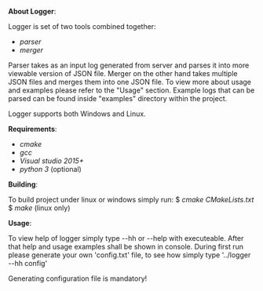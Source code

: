 **About Logger**:

Logger is set of two tools combined together:
  - *parser*
  - *merger*

Parser takes as an input log generated from server and parses it into more viewable version of JSON file. Merger on the other hand takes multiple JSON files and merges them into one JSON file. To view more about usage and examples please refer to the "Usage" section. Example logs that can be parsed can be found inside "examples" directory within the project.

Logger supports both Windows and Linux.

**Requirements**:

- *cmake*
- *gcc*
- *Visual studio 2015+*
- *python 3* (optional)

**Building**:

To build project under linux or windows simply run:
  $ *cmake CMakeLists.txt*
  $ *make* (linux only)

**Usage**:

To view help of logger simply type --hh or --help with executeable. After that help and usage examples shall be shown in console. During first run please generate your own 'config.txt' file, to see how simply type '../logger --hh config'

Generating configuration file is mandatory!
